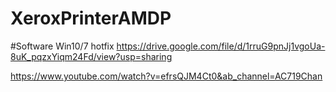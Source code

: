 # XeroxPrinterAMDP
 
#Software
Win10/7 hotfix
https://drive.google.com/file/d/1rruG9pnJj1vgoUa-8uK_pqzxYiqm24Fd/view?usp=sharing

https://www.youtube.com/watch?v=efrsQJM4Ct0&ab_channel=AC719Chan

